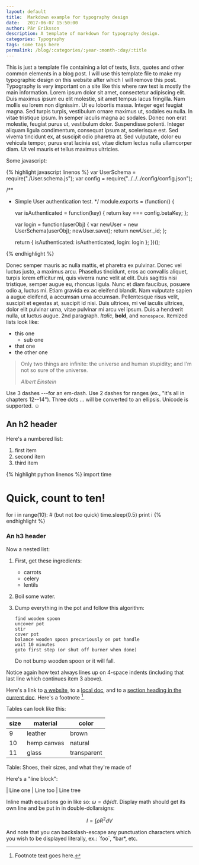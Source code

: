 ```yaml
---
layout: default
title:  Markdown example for typography design
date:   2017-06-07 15:50:00
author: Pär Eriksson
description: A template of markdown for typography design.
categories: Typography
tags: some tags here
permalink: /blog/:categories/:year-:month-:day/:title
---
```

This is just a template file containing a lot of texts, lists, quotes and other common elements in a blog post. I will
use this template file to make my typographic design on this website after which I will remove this post.
Typography is very important on a site like this where raw text is mostly the main information. Lorem ipsum dolor sit amet, consectetur adipiscing elit. Duis maximus ipsum eu elit molestie, sit amet tempus lacus fringilla. Nam mollis eu lorem non dignissim. Ut eu lobortis massa. Integer eget feugiat magna. Sed turpis turpis, vestibulum ornare maximus ut, sodales eu nulla. In vitae tristique ipsum. In semper iaculis magna ac sodales. Donec non erat molestie, feugiat purus ut, vestibulum dolor. Suspendisse potenti. Integer aliquam ligula condimentum, consequat ipsum at, scelerisque est. Sed viverra tincidunt ex, at suscipit odio pharetra at. Sed vulputate, dolor eu vehicula tempor, purus erat lacinia est, vitae dictum lectus nulla ullamcorper diam. Ut vel mauris et tellus maximus ultricies.

Some javascript:

{% highlight javascript linenos %}
var UserSchema = require("./User.schema.js");
var config = require("../../../config/config.json");

/**
 * Simple User authentication test.
 */
module.exports = (function() {

    var isAuthenticated = function(key) {
        return key === config.betaKey;
    };

    var login = function(userObj) {
        var newUser = new UserSchema(userObj);
        newUser.save();
        return newUser._id;
    };

    return {
        isAuthenticated: isAuthenticated,
        login: login
    };
})();

{% endhighlight %}

Donec semper mauris ac nulla mattis, et pharetra ex pulvinar. Donec vel luctus justo, a maximus arcu. Phasellus tincidunt, eros ac convallis aliquet, turpis lorem efficitur mi, quis viverra nunc velit at elit. Duis sagittis nisi tristique, semper augue eu, rhoncus ligula. Nunc et diam faucibus, posuere odio a, luctus mi. Etiam gravida ex ac eleifend blandit. Nam vulputate sapien a augue eleifend, a accumsan urna accumsan. Pellentesque risus velit, suscipit et egestas at, suscipit id nisi. Duis ultrices, mi vel iaculis ultrices, dolor elit pulvinar urna, vitae pulvinar mi arcu vel ipsum. Duis a hendrerit nulla, ut luctus augue. 2nd paragraph. *Italic*, **bold**, and `monospace`. Itemized lists
look like:

  * this one
    * sub one
  * that one
  * the other one

> Only two things are infinite: the universe and human stupidity;
> and I'm not so sure of the universe.
>
> <cite>Albert Einstein</cite>

Use 3 dashes ---for an em-dash. Use 2 dashes for ranges (ex., "it's all
in chapters 12--14"). Three dots ... will be converted to an ellipsis.
Unicode is supported. ☺

An h2 header
------------

Here's a numbered list:

 1. first item
 2. second item
 3. third item

{% highlight python linenos %}
import time
# Quick, count to ten!
for i in range(10):
    # (but not *too* quick)
    time.sleep(0.5)
    print i
{% endhighlight %}



### An h3 header ###

Now a nested list:

 1. First, get these ingredients:

      * carrots
      * celery
      * lentils

 2. Boil some water.

 3. Dump everything in the pot and follow
    this algorithm:

        find wooden spoon
        uncover pot
        stir
        cover pot
        balance wooden spoon precariously on pot handle
        wait 10 minutes
        goto first step (or shut off burner when done)

    Do not bump wooden spoon or it will fall.

Notice again how text always lines up on 4-space indents (including
that last line which continues item 3 above).

Here's a link to [a website](http://foo.bar), to a [local
doc](local-doc.html), and to a [section heading in the current
doc](#an-h2-header). Here's a footnote [^1].

[^1]: Footnote text goes here.

Tables can look like this:

|size| material     | color      |
|----|--------------|------------|
|9   |  leather     | brown      |
|10  |  hemp canvas | natural    |
|11  |  glass       | transparent|

Table: Shoes, their sizes, and what they're made of

Here's a "line block":

| Line one
|   Line too
| Line tree

Inline math equations go in like so: $\omega = d\phi / dt$. Display
math should get its own line and be put in in double-dollarsigns:

$$I = \int \rho R^{2} dV$$

And note that you can backslash-escape any punctuation characters
which you wish to be displayed literally, ex.: \`foo\`, \*bar\*, etc.

